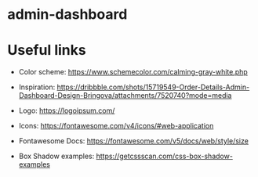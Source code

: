 # admin-dashboard

# Useful links

* Color scheme: https://www.schemecolor.com/calming-gray-white.php

* Inspiration: https://dribbble.com/shots/15719549-Order-Details-Admin-Dashboard-Design-Bringova/attachments/7520740?mode=media

* Logo: https://logoipsum.com/

* Icons: https://fontawesome.com/v4/icons/#web-application

* Fontawesome Docs: https://fontawesome.com/v5/docs/web/style/size

* Box Shadow examples: https://getcssscan.com/css-box-shadow-examples